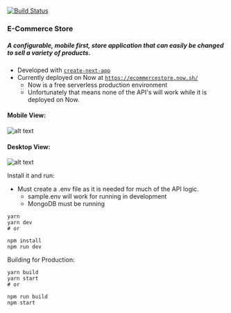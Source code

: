 [![Build Status](https://travis-ci.org/nickdehart/ecommerce_store.svg?branch=master)](https://travis-ci.org/nickdehart/ecommerce_store)

### E-Commerce Store
##### A configurable, mobile first, store application that can easily be changed to sell a variety of products.

- Developed with [`create-next-app`](https://github.com/zeit/next.js/tree/canary/packages/create-next-app)
- Currently deployed on Now at [`https://ecommercestore.now.sh/`]( https://ecommercestore.now.sh/)
   - Now is a free serverless production environment
   - Unfortunately that means none of the API's will work while it is deployed on Now. 

#### Mobile View:
![alt text](./mobile.gif)

#### Desktop View:
![alt text](./desktop.gif)

Install it and run:
- Must create a .env file as it is needed for much of the API logic.
   - sample.env will work for running in development
   - MongoDB must be running

```
yarn
yarn dev
# or

npm install
npm run dev
```

Building for Production:

```
yarn build
yarn start
# or

npm run build
npm start
```